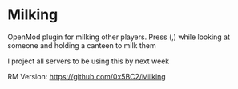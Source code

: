 # Milking
OpenMod plugin for milking other players.
Press (,) while looking at someone and holding a canteen to milk them

I project all servers to be using this by next week

RM Version:
https://github.com/0x5BC2/Milking
